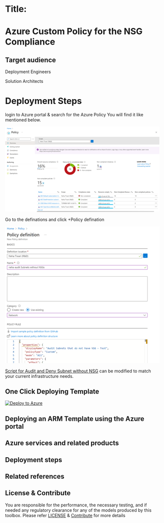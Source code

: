 # Title: 



# Azure Custom Policy for the NSG Compliance  



## Target audience

Deployment Engineers 

Solution Architects


# Deployment Steps

login to Azure portal & search for the Azure Policy
You will find it like mentioned below.


![alt image](https://github.com/nehatiwari1994/Azure-Custom-Policy-for-the-NSGs-Compliance-/blob/master/Screenshot%202022-06-29%20160542.png)

Go to the definations and click +Policy defination 


![alt image](https://github.com/nehatiwari1994/Azure-Custom-Policy-for-the-NSGs-Compliance-/blob/master/Screenshot%202022-06-29%20161440.png)

[Script for Audit and Deny Subnet without NSG](https://github.com/nehatiwari1994/Azure-Custom-Policy-for-the-NSGs-Compliance-/edit/master/Script%20for%20Audit%20and%20Deny%20Subnet%20without%20NSG) can be modified to match your current infrastructure needs.

## One Click Deploying Template
<!-- Powershell command for Translating Git URL for template.json
    $url = "https://raw.githubusercontent.com/Ganapathivarma07/LRS-Migration-AzureSQLMI/master/template.json"
    [uri]::EscapeDataString($url)
    >> uri = https%3A%2F%2Fgithub.com%2FGanapathivarma07%2FLRS-Migration-AzureSQLMI%2Fblob%2F
master%2Ftemplate.json

Base URL: https://portal.azure.com/#create/Microsoft.Template/uri
Final URL: <Base URL>/<uri>
-->
[![Deploy to Azure](https://aka.ms/deploytoazurebutton)](https://portal.azure.com/#create/Microsoft.Template/uri/https%3A%2F%2Fraw.githubusercontent.com%2FGanapathivarma07%2FLRS-Migration-AzureSQLMI%2Fmaster%2Ftemplate.json)


## Deploying an ARM Template using the Azure portal


## Azure services and related products


## Deployment steps



## Related references


## License & Contribute

You are responsible for the performance, the necessary testing, and if needed any regulatory clearance for any of the models produced by this toolbox.
Please refer [LICENSE](LICENSE) &  [Contribute](https://github.com/Ganapathivarma07/LRS-Migration-AzureSQLMI/blob/master/Contribute.md) for more details


